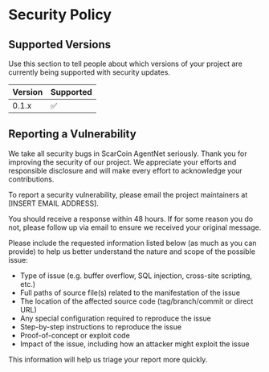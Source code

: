 # Security Policy

## Supported Versions

Use this section to tell people about which versions of your project are
currently being supported with security updates.

| Version | Supported          |
| ------- | ------------------ |
| 0.1.x   | :white_check_mark: |

## Reporting a Vulnerability

We take all security bugs in ScarCoin AgentNet seriously. Thank you for improving the security of our project. We appreciate your efforts and responsible disclosure and will make every effort to acknowledge your contributions.

To report a security vulnerability, please email the project maintainers at [INSERT EMAIL ADDRESS].

You should receive a response within 48 hours. If for some reason you do not, please follow up via email to ensure we received your original message.

Please include the requested information listed below (as much as you can provide) to help us better understand the nature and scope of the possible issue:

  * Type of issue (e.g. buffer overflow, SQL injection, cross-site scripting, etc.)
  * Full paths of source file(s) related to the manifestation of the issue
  * The location of the affected source code (tag/branch/commit or direct URL)
  * Any special configuration required to reproduce the issue
  * Step-by-step instructions to reproduce the issue
  * Proof-of-concept or exploit code
  * Impact of the issue, including how an attacker might exploit the issue

This information will help us triage your report more quickly.
